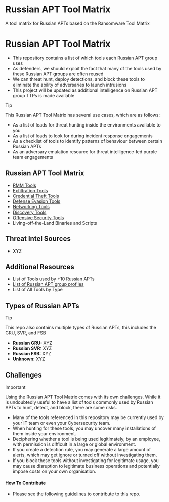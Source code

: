 # Russian APT Tool Matrix
A tool matrix for Russian APTs based on the Ransomware Tool Matrix

# Russian APT Tool Matrix
- This repository contains a list of which tools each Russian APT group uses
- As defenders, we should exploit the fact that many of the tools used by these Russian APT groups are often reused
- We can threat hunt, deploy detections, and block these tools to eliminate the ability of adversaries to launch intrusions
- This project will be updated as additional intelligence on Russian APT group TTPs is made available

> [!TIP]
>  This Russian APT Tool Matrix has several use cases, which are as follows:
> - As a list of leads for threat hunting inside the environments available to you
> - As a list of leads to look for during incident response engagements
> - As a checklist of tools to identify patterns of behaviour between certain Russian APTs
> - As an adversary emulation resource for threat intelligence-led purple team engagements

## Russian APT Tool Matrix
- [RMM Tools](https://github.com/BushidoUK/Russian-APT-Tool-Matrix/blob/main/Tools/RMM-Tools.md)
- [Exfiltration Tools](https://github.com/BushidoUK/Russian-APT-Tool-Matrix/blob/main/Tools/Exfiltration.md)
- [Credential Theft Tools](https://github.com/BushidoUK/Russian-APT-Tool-Matrix/blob/main/Tools/CredentialTheft.md)
- [Defense Evasion Tools](https://github.com/BushidoUK/Russian-APT-Tool-Matrix/blob/main/Tools/DefenseEvasion.md)
- [Networking Tools](https://github.com/BushidoUK/Russian-APT-Tool-Matrix/blob/main/Tools/Networking.md)
- [Discovery Tools](https://github.com/BushidoUK/Russian-APT-Tool-Matrix/blob/main/Tools/Discovery.md)
- [Offensive Security Tools](https://github.com/BushidoUK/Russian-APT-Tool-Matrix/blob/main/Tools/Offsec.md)
- Living-off-the-Land Binaries and Scripts

## Threat Intel Sources
- XYZ

## Additional Resources
- List of Tools used by +10 Russian APTs
- [List of Russian APT group profiles](https://github.com/BushidoUK/Russian-APT-Tool-Matrix/tree/main/GroupProfiles)
- List of All Tools by Type

## Types of Russian APTs
> [!TIP]
> This repo also contains multiple types of Russian APTs, this includes the GRU, SVR, and FSB
> - **Russian GRU:** XYZ
> - **Russian SVR:** XYZ
> - **Russian FSB:** XYZ
> - **Unknown:** XYZ

## Challenges
> [!IMPORTANT]
> Using the Russian APT Tool Matrix comes with its own challenges. While it is undoubtedly useful to have a list of tools commonly used by Russian APTs to hunt, detect, and block, there are some risks.
> - Many of the tools referenced in this repository may be currently used by your IT team or even your Cybersecurity team.
> - When hunting for these tools, you may uncover many installations of them inside your environment.
> - Deciphering whether a tool is being used legitimately, by an employee, with permission is difficult in a large or global environment.
> - If you create a detection rule, you may generate a large amount of alerts, which may get ignore or turned off without investigating them.
> - If you block these tools without investigating for legitimate usage, you may cause disruption to legitimate business operations and potentially impose costs on your own organisation.

#### How To Contribute
- Please see the following [guidelines]() to contribute to this repo.
